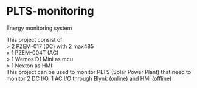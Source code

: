 # PLTS-monitoring
Energy monitoring system

This project consist of:  
	> 2 PZEM-017 (DC) with 2 max485  
	> 1 PZEM-004T (AC)  
	> 1 Wemos D1 Mini as mcu  
	> 1 Nexton as HMI  
This project can be used to monitor PLTS (Solar Power Plant) that need to monitor 2 DC I/O, 1 AC I/O through Blynk (online) and HMI (offline)
